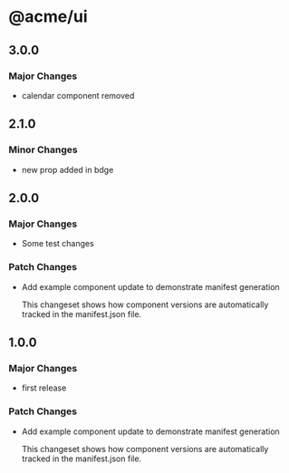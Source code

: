 # @acme/ui

## 3.0.0

### Major Changes

- calendar component removed

## 2.1.0

### Minor Changes

- new prop added in bdge

## 2.0.0

### Major Changes

- Some test changes

### Patch Changes

- Add example component update to demonstrate manifest generation

  This changeset shows how component versions are automatically tracked in the manifest.json file.

## 1.0.0

### Major Changes

- first release

### Patch Changes

- Add example component update to demonstrate manifest generation

  This changeset shows how component versions are automatically tracked in the manifest.json file.
